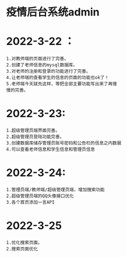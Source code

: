 
# 疫情后台系统admin
#    2022-3-22 ：
    1.对教师端的页面进行了完善。
    2.创建了老师信息的mysql数据库。
    3.对老师的注册和登录的功能进行了完善。
    4.让老师端的查看学生的信息的页面的功能也ok了！
    5.老师端今天就先这样，等把全部主要功能写出来了再慢
    慢的完善。
      
#   2022-3-23:
    1.超级管理员端界面完善。
    2.超级管理员登陆功能完善。
    3.创建数据库储存管理员账号密码和公告栏的信息之内数据
    4.可以查看老师信息和学生信息和管理员信息

 # 2022-3-24:
    1.管理员端/教师端/超级管理员端，增加搜索功能
    2.超级管理员端的QQ头像接口优化
    3.各个首页添加一言API
    
 # 2022-3-25
    1.优化搜索页面。
    2.搜索页面优化

